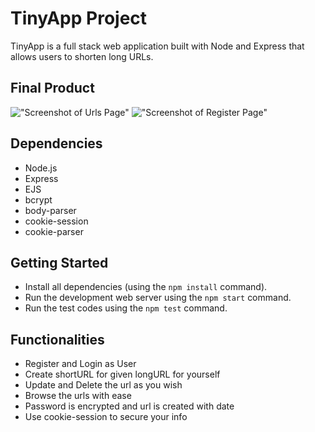 # TinyApp Project

TinyApp is a full stack web application built with Node and Express that allows users to shorten long URLs.

## Final Product

!["Screenshot of Urls Page"](https://github.com/wangxx1412/tinyapp/master/docs/urls-page.png)
!["Screenshot of Register Page"](https://github.com/wangxx1412/tinyapp/master/docs/register-page.png)

## Dependencies

- Node.js
- Express
- EJS
- bcrypt
- body-parser
- cookie-session
- cookie-parser

## Getting Started

- Install all dependencies (using the `npm install` command).
- Run the development web server using the `npm start` command.
- Run the test codes using the `npm test` command.

## Functionalities

- Register and Login as User
- Create shortURL for given longURL for yourself
- Update and Delete the url as you wish
- Browse the urls with ease
- Password is encrypted and url is created with date
- Use cookie-session to secure your info
